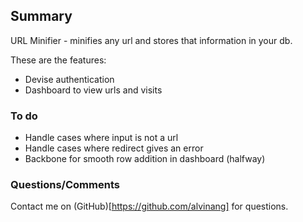 ## Summary

URL Minifier - minifies any url and stores that information in your db.

These are the features:
* Devise authentication
* Dashboard to view urls and visits

### To do

* Handle cases where input is not a url
* Handle cases where redirect gives an error
* Backbone for smooth row addition in dashboard (halfway)

### Questions/Comments

Contact me on (GitHub)[https://github.com/alvinang] for questions.
